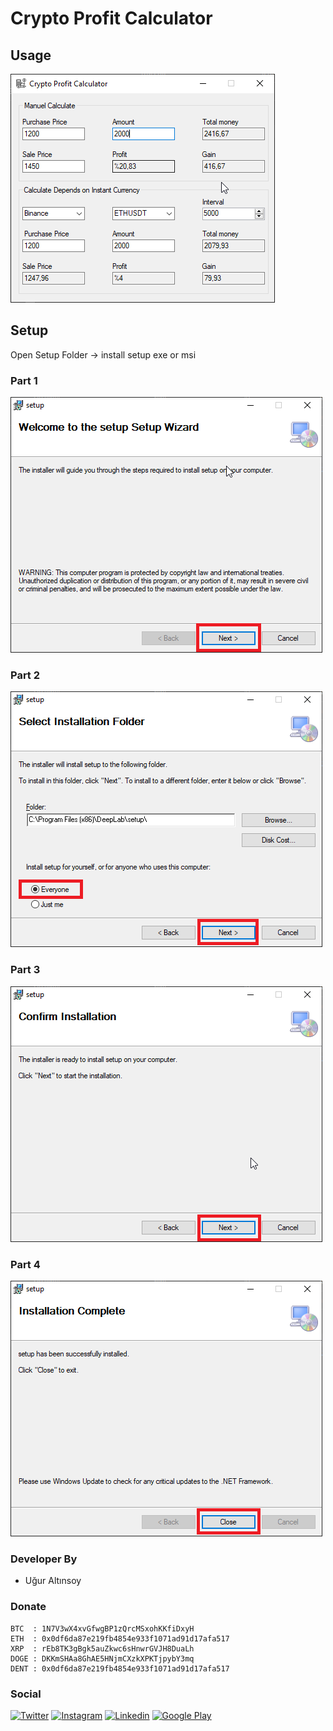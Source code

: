 # Crypto Profit Calculator

## Usage
![Alt text](Pictures/Crypto_Profit_Calculator.png?raw=true)

## Setup
Open Setup Folder ->
install setup exe or msi
### Part 1
![Alt text](Pictures/setup_1.png?raw=true)
### Part 2
![Alt text](Pictures/setup_2.png?raw=true)
### Part 3
![Alt text](Pictures/setup_3.png?raw=true)
### Part 4
![Alt text](Pictures/setup_4.png?raw=true)

### Developer By
- Uğur Altınsoy

### Donate
```
BTC  : 1N7V3wX4xvGfwgBP1zQrcMSxohKKfiDxyH
ETH  : 0x0df6da87e219fb4854e933f1071ad91d17afa517
XRP  : rEb8TK3gBgk5auZkwc6sHnwrGVJH8DuaLh
DOGE : DKKmSHAa8GhAE5HNjmCXzkXPKTjpybY3mq
DENT : 0x0df6da87e219fb4854e933f1071ad91d17afa517
```

### Social
[![Twitter](https://img.shields.io/badge/twitter-%231DA1F2.svg?&style=for-the-badge&logo=twitter&logoColor=white)](https://twitter.com/uguraltnsy)
[![Instagram](https://img.shields.io/badge/instagram-%23E4405F.svg?&style=for-the-badge&logo=instagram&logoColor=white)](https://www.instagram.com/ugur.altnsy)
[![Linkedin](https://img.shields.io/badge/linkedin-%230077B5.svg?&style=for-the-badge&logo=linkedin&logoColor=white)](https://www.linkedin.com/in/uğur-altınsoy/)
[![Google Play](https://img.shields.io/badge/Google%20Play-414141?logo=google-play&logoColor=white&style=for-the-badge)](https://play.google.com/store/apps/developer?id=DeepLab&hl=tr)
